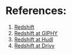 
# References:

1. [Redshift](https://www.allthingsdistributed.com/2018/11/amazon-redshift-performance-optimization.html)
2. [Redshift at GIPHY](https://engineering.giphy.com/scaling-redshift-without-scaling-costs/)
3. [Redshift at Hudl](https://www.hudl.com/bits/the-low-hanging-fruit-of-redshift-performance)
4. [Redshift at Drivy](https://drivy.engineering/redshift_tips_ticks_part_1/)